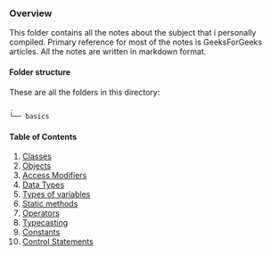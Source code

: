 ### Overview
This folder contains all the notes about the subject that i personally compiled. Primary reference for most of the notes is GeeksForGeeks articles. All the notes are written in markdown format.

#### Folder structure
These are all the folders in this directory:
```bash
.
└── basics
```

#### Table of Contents
1. [Classes](basics/classes.md)
2. [Objects](basics/objects.md)
3. [Access Modifiers](basics/access-modifiers.md)
4. [Data Types](basics/data-types.md)
5. [Types of variables](basics/types-of-variables.md)
6. [Static methods](basics/static-methods.md)
7. [Operators](basics/operators.md)
8. [Typecasting](basics/typecasting.md)
9. [Constants](basics/constants.md)
10. [Control Statements](basics/control-statements.md)